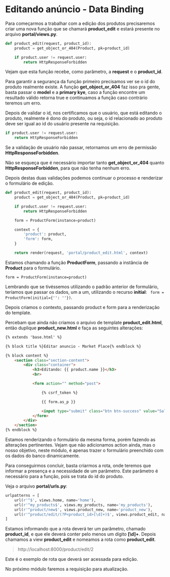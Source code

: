 # Editando anúncio - Data Binding

Para começarmos a trabalhar com a edição dos produtos precisaremos criar uma nova função que se chamará **product_edit** e estará presente no arquivo **portal/views.py**.

```python
def product_edit(request, product_id):
    product = get_object_or_404(Product, pk=product_id)

    if product.user != request.user:
        return HttpResponseForbidden
```

Vejam que esta função recebe, como parâmetro, a **request** e o **product_id**.

Para garantir a segurança da função primeiro precisamos ver se o id do produto realmente existe. A função **get_object_or_404** faz isso pra gente, basta passar o **model** e a **primary kye**, caso a função encontre um resultado válido retorna true e continuamos a função caso contrário teremos um erro.

Depois de validar o id, nos certificamos que o usuário, que está editando o produto, realmente é dono do produto, ou seja, o id relacionado ao produto deve ser igual ao id do usuário presente na requisição.

```python
if product.user != request.user:
    return HttpResponseForbidden
```

Se a validação de usuário não passar, retornamos um erro de permissão **HttpResponseForbidden**.

Não se esqueça que é necessário importar tanto **get_object_or_404** quanto **HttpResponseForbidden**, para que não tenha nenhum erro.

Depois destas duas validações podemos continuar o processo e renderizar o formulário de edição.

```python
def product_edit(request, product_id):
    product = get_object_or_404(Product, pk=product_id)

    if product.user != request.user:
        return HttpResponseForbidden

    form = ProductForm(instance=product)

    context = {
        'product': product,
        'form': form,
    }

    return render(request, 'portal/product_edit.html', context)
```

Estamos chamando a função **ProductForm**, passando a instância de **Product** para o formulário.

`form = ProductForm(instance=product)`

Lembrando que se tivéssemos utilizando o padrão anterior de formulário, teríamos que passar os dados, um a um, utilizando o recurso **initial**: ` form = ProductForm(initial={'': ''})`.

Depois criamos o contexto, passando product e form para a renderização do template.

Percebam que ainda não criamos o arquivo de template **product\_edit.html**, então duplique **product_new.html** e faça as seguintes alterações:

```html
{% extends 'base.html' %}

{% block title %}Editar anuncio - Market Place{% endblock %}

{% block content %}
    <section class="section-content">
        <div class="container">
            <h3>Editando: {{ product.name }}</h3>
            <br>

            <form action="" method="post">

                {% csrf_token %}

                {{ form.as_p }}

                <input type="submit" class="btn btn-success" value="Salvar">
            </form>
        </div>
    </section>
{% endblock %}
```

Estamos renderizando o formulário da mesma forma, porém fazendo as alterações pertinentes. Vejam que não adicionamos action ainda, mas o nosso objetivo, neste módulo, é apenas trazer o formulário preenchido com os dados do banco dinamicamente.

Para conseguirmos concluir, basta criarmos a rota, onde teremos que informar a presença e a necessidade de um parâmetro. Este parâmetro é necessário para a função, pois se trata do id do produto.

Veja o arquivo **portal/urls.py**:

```python
urlpatterns = [
    url(r'^$', views.home, name='home'),
    url(r'^my_products$', views.my_products, name='my_products'),
    url(r'^product/new$', views.product_new, name='product_new'),
    url(r'^product/edit/(?P<product_id>[\d]+)$', views.product_edit, name='product_edit'),
]
```

Estamos informando que a rota deverá ter um parâmetro, chamado **product\_id**, e que ele deverá conter pelo menos um dígito **[\d]+**. Depois chamamos a view **product\_edit** e nomeamos a rota como **product_edit**.

> http://localhost:8000/product/edit/2

Este é o exemplo de rota que deverá ser acessada para edição.

No próximo módulo faremos a requisição para atualização.